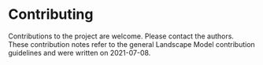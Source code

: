 # Contributing
Contributions to the project are welcome. Please contact the authors.  
These contribution notes refer to the general Landscape Model contribution guidelines and were written on 2021-07-08. 
